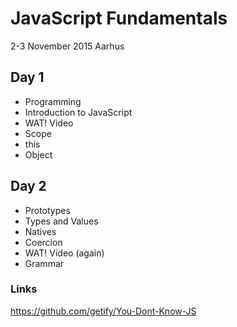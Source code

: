 # JavaScript Fundamentals

2-3 November 2015 Aarhus

## Day 1
- Programming
- Introduction to JavaScript
- WAT! Video
- Scope
- this
- Object

## Day 2
- Prototypes
- Types and Values
- Natives
- Coercion
- WAT! Video (again)
- Grammar

### Links
https://github.com/getify/You-Dont-Know-JS
